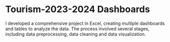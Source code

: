 # Tourism-2023-2024 Dashboards
I developed a comprehensive project in Excel, creating multiple dashboards and tables to analyze the data. The process involved several stages, including data preprocessing, data cleaning and data visualization.
